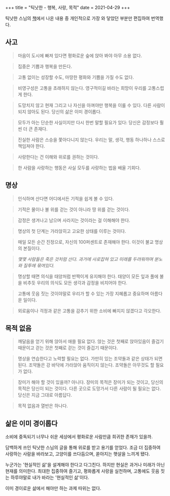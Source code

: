 +++
title = "틱낫한 - 행복, 사랑, 목적"
date = 2021-04-29
+++

틱낫한 스님의 [책](https://www.amazon.com/Pocket-Thich-Nhat-Shambhala-Classics/dp/1590309367)에서 나온 내용 중 개인적으로 가장 와 닿았던 부분만 편집하여 번역했다.

## 사고

> 마음이 도시에 빠져 있다면 평화로운 숲에 앉아 봐야 아무 소용 없다.

> 집중은 기쁨과 행복을 만든다.

> 고통 없이는 성장할 수도, 마땅한 평화와 기쁨을 가질 수도 없다.

> 비영구성은 고통을 초래하지 않는다. 영구적이길 바라는 희망이 우리를 고통스럽게 한다.

> 도망치지 않고 현재 그리고 나 자신을 아껴야만 행복을 이룰 수 있다. 다른 사람이 되지 않아도 된다. 당신의 삶은 이미 경이롭다.

> 모두가 아는 단순한 사실이지만 다시 한번 말할 필요가 있다: 당신은 감정보다 훨씬 더 큰 존재다.

> 진실한 사람은 스승을 쫓아다니지 않는다. 우리는 말, 생각, 행동 하나하나 스스로 책임져야 한다.

> 사랑한다는 건 이해와 위로를 권하는 것이다.

> 한 사람을 사랑하는 행동은 사실 모두를 사랑하는 법을 배울 기회다.

## 명상

> 인식하며 산다면 어디에서든 기적을 쉽게 볼 수 있다.

> 기적은 물이나 불 위를 걷는 것이 아니라 땅 위를 걷는 것이다.

> 감정은 생겨나고 남으며 사라지는 것이라는 걸 이해해야 한다.

> 명상의 첫 단계는 가라앉히고 고요한 상태를 이루는 것이다.

> 매일 모든 순간 진정으로, 자신의 100퍼센트로 존재해야 한다. 이것이 불교 명상의 본질이다.

> _몇몇 사람들은 죽은 것처럼 산다. 과거에 사로잡혀 있고 미래를 두려워하며 분노와 질투에 묶여있다._

> 명상할 때면 의식을 태양처럼 반짝이게 유지해야 한다. 태양이 모든 잎과 풀에 불을 비추듯 우리의 의식도 모든 생각과 감정을 비치어야 한다.

> 고통에 웃음 짓는 것이야말로 우리가 할 수 있는 가장 지혜롭고 중요하며 아름다운 일이다.

> 외로움이나 걱정과 같은 고통을 감추기 위한 소비에 빠지지 않겠다고 각오한다.

## 목적 없음

> 깨달음을 얻기 위해 앉아서 애쓸 필요 없다. 앉는 것은 첫째로 앉아있음이 즐겁기 때문이고 걷는 것은 첫째로 걷는 것이 즐겁기 때문이다.

> 명상을 연습한다고 노력할 필요는 없다. 가만히 있는 조약돌과 같은 상태가 되면 된다. 조약돌은 강 바닥에 가라앉아 움직이지 않는다. 조약돌은 아무것도 할 필요가 없다.

> 장미가 해야 할 것이 있을까? 아니다. 장미의 목적은 장미가 되는 것이고, 당신의 목적은 당신이 되는 것이다. 다른 곳으로 도망가서 다른 사람이 될 필요는 없다. 당신은 지금 그대로 아름답다.

> 목적 없음과 열반은 하나다.

## 삶은 이미 경이롭다

소비에 중독되기 너무나 쉬운 세상에서 평화로운 사람만큼 희귀한 존재가 있을까.

담백하게 쓰인 틱낫한 스님의 글을 통해 위로를 받고 용기를 얻었다. 조금 더 집중하여 사랑하는 사람을 바라보고, 고양이를 쓰다듬으며, 쏟아지는 햇살을 느끼게 됐다.

누군가는 '현실적인 삶'을 설계해야 한다고 다그친다. 하지만 현실은 과거나 미래가 아닌 현재를 의미한다. 최대한 집중하여 즐기고, 평화롭게 사랑을 실천하며, 고통에도 웃음 짓는 하루야말로 내가 바라는 '현실적인 삶'이다.

이미 경이로운 삶에서 해야만 하는 과제 따위는 없다.